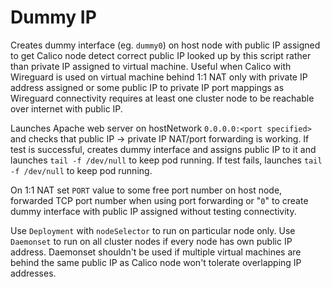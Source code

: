 # Dummy IP

Creates dummy interface (eg. `dummy0`) on host node with public IP assigned to get Calico node detect correct public IP looked up by this script rather than private IP assigned to virtual machine. Useful when Calico with Wireguard is used on virtual machine behind 1:1 NAT only with private IP address assigned or some public IP to private IP port mappings as Wireguard connectivity requires at least one cluster node to be reachable over internet with public IP.

Launches Apache web server on hostNetwork `0.0.0.0:<port specified>` and checks that public IP -> private IP NAT/port forwarding is working. If test is successful, creates dummy interface and assigns public IP to it and launches `tail -f /dev/null` to keep pod running. If test fails, launches `tail -f /dev/null` to keep pod running.

On 1:1 NAT set `PORT` value to some free port number on host node, forwarded TCP port number when using port forwarding or "`0`" to create dummy interface with public IP assigned without testing connectivity.

Use `Deployment` with `nodeSelector` to run on particular node only. Use `Daemonset` to run on all cluster nodes if every node has own public IP address. Daemonset shouldn't be used if multiple virtual machines are behind the same public IP as Calico node won't tolerate overlapping IP addresses.